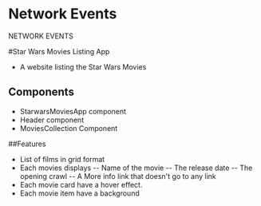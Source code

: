 <!-- @format -->

# Network Events
<!-- @format -->

NETWORK EVENTS

#Star Wars Movies Listing App

-   A website listing the Star Wars Movies

## Components

-   StarwarsMoviesApp component
-   Header component
-   MoviesCollection Component

##Features

-   List of films in grid format
-   Each movies displays
    -- Name of the movie
    -- The release date
    -- The opening crawl
    -- A More info link that doesn't go to any link
-   Each movie card have a hover effect.
-   Each movie item have a background
